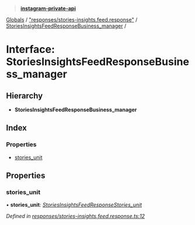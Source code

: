 > **[instagram-private-api](../README.md)**

[Globals](../README.md) / ["responses/stories-insights.feed.response"](../modules/_responses_stories_insights_feed_response_.md) / [StoriesInsightsFeedResponseBusiness_manager](_responses_stories_insights_feed_response_.storiesinsightsfeedresponsebusiness_manager.md) /

# Interface: StoriesInsightsFeedResponseBusiness_manager

## Hierarchy

* **StoriesInsightsFeedResponseBusiness_manager**

## Index

### Properties

* [stories_unit](_responses_stories_insights_feed_response_.storiesinsightsfeedresponsebusiness_manager.md#stories_unit)

## Properties

###  stories_unit

• **stories_unit**: *[StoriesInsightsFeedResponseStories_unit](_responses_stories_insights_feed_response_.storiesinsightsfeedresponsestories_unit.md)*

*Defined in [responses/stories-insights.feed.response.ts:12](https://github.com/dilame/instagram-private-api/blob/3e16058/src/responses/stories-insights.feed.response.ts#L12)*